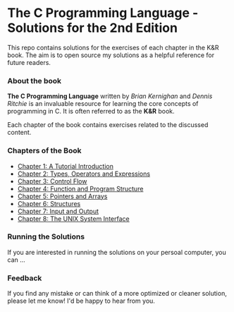 # The C Programming Language - Solutions for the 2nd Edition

This repo contains solutions for the exercises of each chapter in the K&R book. The aim is to open source my solutions as a helpful reference for future readers.

### About the book

**The C Programming Language** written by _Brian Kernighan_ and _Dennis Ritchie_ is an invaluable resource for learning the core concepts of programming in C. It is often referred to as the **K&R** book.

Each chapter of the book contains exercises related to the discussed content.

### Chapters of the Book

- [Chapter 1: A Tutorial Introduction](chapter_1)
- [Chapter 2: Types, Operators and Expressions](chapter_2)
- [Chapter 3: Control Flow](chapter_3)
- [Chapter 4: Function and Program Structure](chapter_4)
- [Chapter 5: Pointers and Arrays](chapter_5)
- [Chapter 6: Structures](chapter_6)
- [Chapter 7: Input and Output](chapter_7)
- [Chapter 8: The UNIX System Interface](chapter_8)

### Running the Solutions

If you are interested in running the solutions on your persoal computer, you can ...

### Feedback

If you find any mistake or can think of a more optimized or cleaner solution, please let me know! I'd be happy to hear from you.
